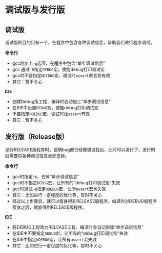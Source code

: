 # 调试版与发行版

## 调试版

调试版的目的只有一个，在程序中包含各种调试信息，帮助我们进行程序调试。

**命令行**

- gcc时加上`-g`选项，在程序中包含“单步调试信息”
- gcc 通过`-D`指定`DEBUG`宏，使能debug打印调试宏
- gcc时不要指定`NDEBUG`宏，调试时`assert`断言宏有效
- 其它：暂不关心

**IDE**

- 创建Debug版工程，编译时会动加上“单步调试信息”
- 在IDE中设置`DEBUG`宏，使能debug打印调试宏
- 不要指定`NDEBUG`宏，调试时让`assert`有效
- 其它：暂不关心


## 发行版（Release版）

发行RELEASE版程序时，说明bug都已经被调试找出，此时可以发行了，发行时就需要将各种调试信息全部去掉。

**命令行**

- gcc时指定-s，去掉“单步调试信息”
- gcc时不指定`DEBUG`宏，让所有的“debug打印调试宏”失效
- gcc时通过`-D`指定`NDEBUG`宏，让所`assert`宏也失效
- 其它：比如进行一定程度的优化等，暂时不关心
- 经过以上步骤后，就可以瘦身得到RELEASE版程序，编译时对DEBUG版程序瘦身之后，就能得到RELEASE版程序。

**IDE**

- 将DEBUG工程改为RELEASE工程，编译时会自动删除“单步调试信息”
- 在IDE中不要指定`DEBUG`宏，让所有的“debug打印调试宏”失效
- 在IDE中指定`NDEBUG`宏，让所有`assert`宏失效
- 其它：比如进行一定程度的优化等，暂时不关心
